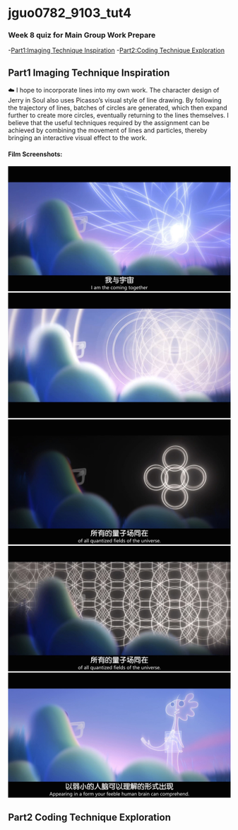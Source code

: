 # jguo0782_9103_tut4
### Week 8 quiz for Main Group Work Prepare
-[Part1:Imaging Technique Inspiration](#part1)
-[Part2:Coding Technique Exploration](#part2)
## Part1 Imaging Technique Inspiration
:cloud:
 I hope to incorporate lines into my own work. 
 The character design of Jerry in Soul also uses Picasso’s visual style of line drawing. By following the trajectory of lines, batches of circles are generated, which then expand further to create more circles, eventually returning to the lines themselves. 
 I believe that the useful techniques required by the assignment can be achieved by combining the movement of lines and particles, thereby bringing an interactive visual effect to the work.
 #### Film Screenshots: 
![Image_of_film_Soul_1](readmeImages/Soul_1.jpg)
![Image_of_film_Soul_2](readmeImages/Soul_2.jpg)
![Image_of_film_Soul_3](readmeImages/Soul_3.jpg)
![Image_of_film_Soul_4](readmeImages/Soul_4.jpg)
![Image_of_film_Soul_5](readmeImages/Soul_5.jpg)
## Part2 Coding Technique Exploration


